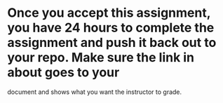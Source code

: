 # Once you accept this assignment, you have 24 hours to complete the assignment and push it back out to your repo.  Make sure the link in about goes to your 
document and shows what you want the instructor to grade. 
